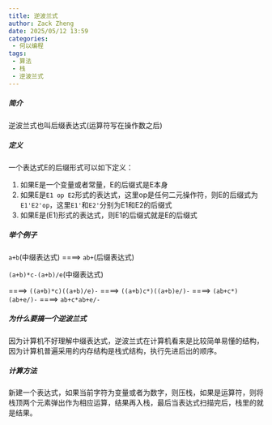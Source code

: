 ```yaml
---
title: 逆波兰式
author: Zack Zheng
date: 2025/05/12 13:59
categories:
 - 何以编程
tags:
 - 算法
 - 栈
 - 逆波兰式
---
```


##### 简介

逆波兰式也叫后缀表达式(运算符写在操作数之后)


##### 定义

一个表达式E的后缀形式可以如下定义：

1. 如果E是一个变量或者常量，E的后缀式是E本身
2. 如果E是`E1 op E2`形式的表达式，这里op是任何二元操作符，则E的后缀式为`E1'E2'op`，这里`E1'`和`E2'`分别为E1和E2的后缀式
3. 如果E是(E1)形式的表达式，则E1的后缀式就是E的后缀式

##### 举个例子

`a+b`(中缀表达式) ====> `ab+`(后缀表达式)

`(a+b)*c-(a+b)/e`(中缀表达式)

 ====> `((a+b)*c)((a+b)/e)-`
 ====> `((a+b)c*)((a+b)e/)-`
 ====> `(ab+c*)(ab+e/)-`
 ====> `ab+c*ab+e/-`


##### 为什么要搞一个逆波兰式

因为计算机不好理解中缀表达式，逆波兰式在计算机看来是比较简单易懂的结构，因为计算机普遍采用的内存结构是栈式结构，执行先进后出的顺序。


##### 计算方法

新建一个表达式，如果当前字符为变量或者为数字，则压栈，如果是运算符，则将栈顶两个元素弹出作为相应运算，结果再入栈，最后当表达式扫描完后，栈里的就是结果。

